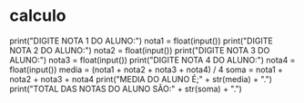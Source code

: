 # calculo
print("DIGITE NOTA 1 DO ALUNO:")
nota1 = float(input())
print("DIGITE NOTA 2 DO ALUNO:")
nota2 = float(input())
print("DIGITE NOTA 3 DO ALUNO:")
nota3 = float(input())
print("DIGITE NOTA 4 DO ALUNO:")
nota4 = float(input())
media = (nota1 + nota2 + nota3 + nota4) / 4
soma = nota1 + nota2 + nota3 + nota4
print("MEDIA DO ALUNO É;" + str(media) + ".")
print("TOTAL DAS NOTAS DO ALUNO SÃO:" + str(soma) + ".")
